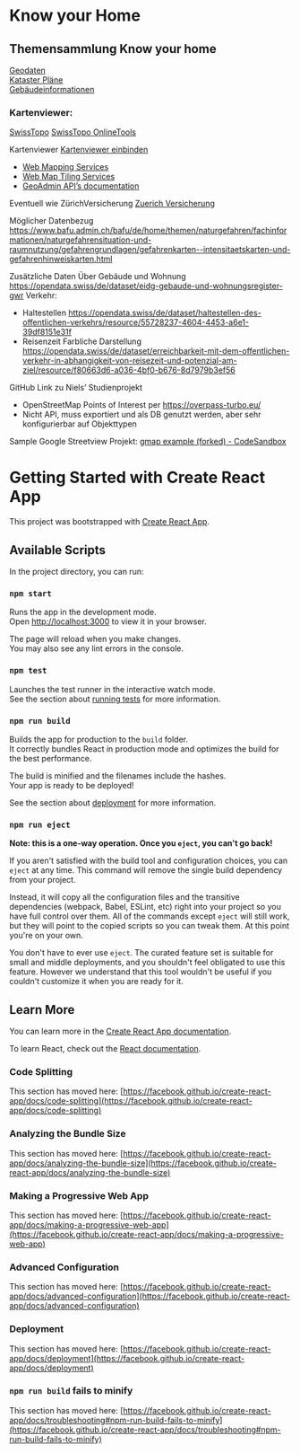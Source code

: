 # Know your Home

## Themensammlung Know your home

[Geodaten](https://www.geo.admin.ch/de/geo-dienstleistungen/geodienste/downloadienste/stac-api.html)<br>
[Kataster Pläne](https://www.cadastre.ch/de/services/service/ws-rdppf.html)<br>
[Gebäudeinformationen](https://www.housing-stat.ch/de/docs/levels.html)


### Kartenviewer:
[SwissTopo](https://www.swisstopo.admin.ch/de/home.html/)
[SwissTopo OnlineTools](https://www.swisstopo.admin.ch/de/home/meta/angebot/online-tools.html)

Kartenviewer [Kartenviewer einbinden](https://help.geo.admin.ch/?ids=52&lang=de)
- [Web Mapping Services](https://www.geo.admin.ch/de/geo-dienstleistungen/geodienste/darstellungsdienste-webmapping-webgis-anwendungen/web-map-services-wms.html)
- [Web Map Tiling Services](https://www.geo.admin.ch/de/geo-dienstleistungen/geodienste/darstellungsdienste-webmapping-webgis-anwendungen/web-map-tiling-services-wmts.html)
- [GeoAdmin API’s documentation](https://api3.geo.admin.ch/index.html)



Eventuell wie ZürichVersicherung
[Zuerich Versicherung](https://www.zurich.ch/de/services/naturgefahren/)

Möglicher Datenbezug
https://www.bafu.admin.ch/bafu/de/home/themen/naturgefahren/fachinformationen/naturgefahrensituation-und-raumnutzung/gefahrengrundlagen/gefahrenkarten--intensitaetskarten-und-gefahrenhinweiskarten.html

Zusätzliche Daten Über Gebäude und Wohnung
https://opendata.swiss/de/dataset/eidg-gebaude-und-wohnungsregister-gwr
Verkehr:
- Haltestellen
https://opendata.swiss/de/dataset/haltestellen-des-offentlichen-verkehrs/resource/55728237-4604-4453-a6e1-39df8151e31f
- Reisenzeit Farbliche Darstellung
https://opendata.swiss/de/dataset/erreichbarkeit-mit-dem-offentlichen-verkehr-in-abhangigkeit-von-reisezeit-und-potenzial-am-ziel/resource/f80663d6-a036-4bf0-b676-8d7979b3ef56


GitHub Link zu Niels’ Studienprojekt
-	OpenStreetMap Points of Interest per https://overpass-turbo.eu/
-	Nicht API, muss exportiert und als DB genutzt werden, aber sehr konfigurierbar auf Objekttypen

Sample Google Streetview Projekt: 
[gmap example (forked) - CodeSandbox](https://codesandbox.io/s/nx6fg?file=/src/map.js:0-27)




# Getting Started with Create React App

This project was bootstrapped with [Create React App](https://github.com/facebook/create-react-app).

## Available Scripts

In the project directory, you can run:

### `npm start`

Runs the app in the development mode.\
Open [http://localhost:3000](http://localhost:3000) to view it in your browser.

The page will reload when you make changes.\
You may also see any lint errors in the console.

### `npm test`

Launches the test runner in the interactive watch mode.\
See the section about [running tests](https://facebook.github.io/create-react-app/docs/running-tests) for more information.

### `npm run build`

Builds the app for production to the `build` folder.\
It correctly bundles React in production mode and optimizes the build for the best performance.

The build is minified and the filenames include the hashes.\
Your app is ready to be deployed!

See the section about [deployment](https://facebook.github.io/create-react-app/docs/deployment) for more information.

### `npm run eject`

**Note: this is a one-way operation. Once you `eject`, you can't go back!**

If you aren't satisfied with the build tool and configuration choices, you can `eject` at any time. This command will remove the single build dependency from your project.

Instead, it will copy all the configuration files and the transitive dependencies (webpack, Babel, ESLint, etc) right into your project so you have full control over them. All of the commands except `eject` will still work, but they will point to the copied scripts so you can tweak them. At this point you're on your own.

You don't have to ever use `eject`. The curated feature set is suitable for small and middle deployments, and you shouldn't feel obligated to use this feature. However we understand that this tool wouldn't be useful if you couldn't customize it when you are ready for it.

## Learn More

You can learn more in the [Create React App documentation](https://facebook.github.io/create-react-app/docs/getting-started).

To learn React, check out the [React documentation](https://reactjs.org/).

### Code Splitting

This section has moved here: [https://facebook.github.io/create-react-app/docs/code-splitting](https://facebook.github.io/create-react-app/docs/code-splitting)

### Analyzing the Bundle Size

This section has moved here: [https://facebook.github.io/create-react-app/docs/analyzing-the-bundle-size](https://facebook.github.io/create-react-app/docs/analyzing-the-bundle-size)

### Making a Progressive Web App

This section has moved here: [https://facebook.github.io/create-react-app/docs/making-a-progressive-web-app](https://facebook.github.io/create-react-app/docs/making-a-progressive-web-app)

### Advanced Configuration

This section has moved here: [https://facebook.github.io/create-react-app/docs/advanced-configuration](https://facebook.github.io/create-react-app/docs/advanced-configuration)

### Deployment

This section has moved here: [https://facebook.github.io/create-react-app/docs/deployment](https://facebook.github.io/create-react-app/docs/deployment)

### `npm run build` fails to minify

This section has moved here: [https://facebook.github.io/create-react-app/docs/troubleshooting#npm-run-build-fails-to-minify](https://facebook.github.io/create-react-app/docs/troubleshooting#npm-run-build-fails-to-minify)
